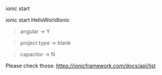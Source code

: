 ionic start <projct-name>


ionic start HelloWorldIonic

> angular -> Y

> project type -> blank

> capacitor -> N


Please check those:
https://ionicframework.com/docs/api/list